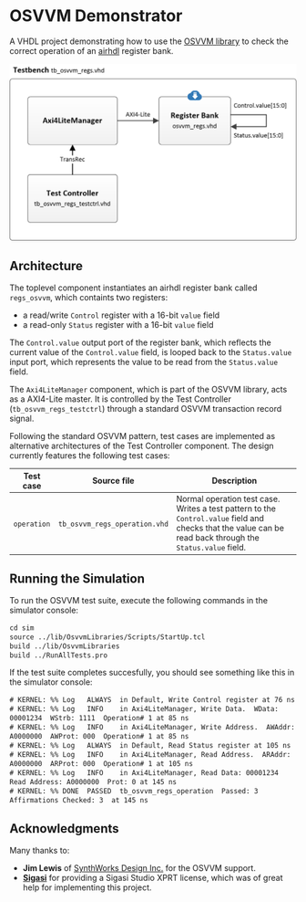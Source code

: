 # OSVVM Demonstrator

A VHDL project demonstrating how to use the [OSVVM library](https://osvvm.org/) to check the correct operation of an [airhdl](https://airhdl.com) register bank.

![Demonstrator architecture](./doc/osvvm-demo.png)

## Architecture

The toplevel component instantiates an airhdl register bank called `regs_osvvm`, which containts two registers:

* a read/write `Control` register with a 16-bit `value` field   
* a read-only `Status` register with a 16-bit `value` field

The `Control.value` output port of the register bank, which reflects the current value of the `Control.value` field, 
is looped back to the `Status.value` input port, which represents the value to be read from the `Status.value` field.

The `Axi4LiteManager` component, which is part of the OSVVM library, acts as a AXI4-Lite master. It is controlled by the Test Controller (`tb_osvvm_regs_testctrl`) through a standard OSVVM transaction record signal.

Following the standard OSVVM pattern, test cases are implemented as alternative architectures of the Test Controller component. The design currently features the following test cases:

| Test case | Source file | Description |
| --------- | ----------- | ----------- |
| `operation` | `tb_osvvm_regs_operation.vhd` | Normal operation test case. Writes a test pattern to the `Control.value` field and checks that the value can be read back through the `Status.value` field. |

## Running the Simulation

To run the OSVVM test suite, execute the following commands in the simulator console:

```
cd sim
source ../lib/OsvvmLibraries/Scripts/StartUp.tcl
build ../lib/OsvvmLibraries
build ../RunAllTests.pro
```

If the test suite completes succesfully, you should see something like this in the simulator console:

```
# KERNEL: %% Log   ALWAYS  in Default, Write Control register at 76 ns
# KERNEL: %% Log   INFO    in Axi4LiteManager, Write Data.  WData: 00001234  WStrb: 1111  Operation# 1 at 85 ns
# KERNEL: %% Log   INFO    in Axi4LiteManager, Write Address.  AWAddr: A0000000  AWProt: 000  Operation# 1 at 85 ns
# KERNEL: %% Log   ALWAYS  in Default, Read Status register at 105 ns
# KERNEL: %% Log   INFO    in Axi4LiteManager, Read Address.  ARAddr: A0000000  ARProt: 000  Operation# 1 at 105 ns
# KERNEL: %% Log   INFO    in Axi4LiteManager, Read Data: 00001234  Read Address: A0000000  Prot: 0 at 145 ns
# KERNEL: %% DONE  PASSED  tb_osvvm_regs_operation  Passed: 3  Affirmations Checked: 3  at 145 ns
```

## Acknowledgments

Many thanks to:

* **Jim Lewis** of [SynthWorks Design Inc.](https://www.synthworks.com/) for the OSVVM support.
* **[Sigasi](https://www.sigasi.com/)** for providing a Sigasi Studio XPRT license, which was of great help for implementing this project.
